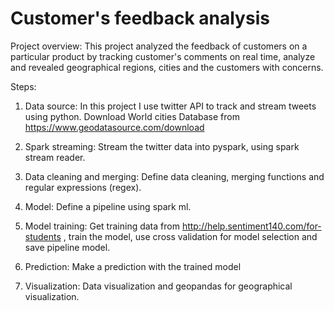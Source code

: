 # Customer's feedback analysis
Project overview: This project analyzed the feedback of customers on a particular product by tracking customer's comments on real time, analyze and revealed geographical regions, cities  and the customers with concerns.

Steps:

1. Data source: In this project I use  twitter API to track and stream tweets using python. Download World cities Database from https://www.geodatasource.com/download

2. Spark streaming: Stream the twitter data into pyspark, using spark stream reader.

3. Data cleaning and merging: Define data cleaning, merging functions and regular expressions (regex).

4. Model: Define a pipeline using spark ml.

5. Model training: Get training data from http://help.sentiment140.com/for-students , train the model,  use cross validation for model selection and save pipeline model.

6. Prediction: Make a prediction with the trained model

7. Visualization: Data visualization and geopandas for geographical visualization.
